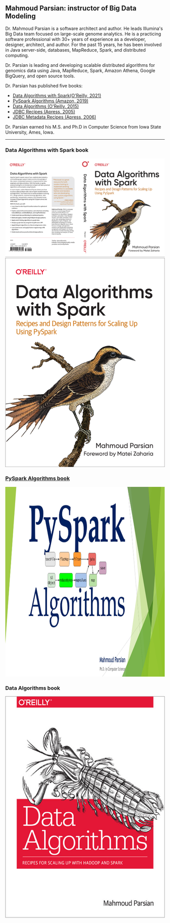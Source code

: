 ## Mahmoud Parsian: instructor of Big Data Modeling

Dr. Mahmoud Parsian is a software architect and author. 
He leads Illumina's Big Data team focused on large-scale 
genome analytics. He is a practicing software professional 
with 30+ years of experience as a developer, designer, 
architect, and author. For the past 15 years, he has been 
involved in Java server-side, databases, MapReduce, Spark, 
and distributed computing.

Dr. Parsian is leading and developing scalable distributed 
algorithms for genomics data using Java, MapReduce, Spark, 
Amazon Athena, Google BigQuery, and open source tools.

Dr. Parsian has published five books:

* [Data Algorithms with Spark(O'Reilly, 2021)](https://github.com/mahmoudparsian/data-algorithms-with-spark/blob/master/README.md)
* [PySpark Algorithms (Amazon, 2019)](https://www.amazon.com/PySpark-Algorithms-version-Mahmoud-Parsian%20ebook/dp/B07WQHTVCJ/ref=sr_1_1)
* [Data Algorithms (O'Reilly, 2015)](http://shop.oreilly.com/product/0636920033950.do)
* [JDBC Recipes (Apress, 2005)](https://www.apress.com/us/book/9781590595206)
* [JDBC Metadata Recipes (Apress, 2006)](https://www.apress.com/us/book/9781590596371)

Dr. Parsian earned his M.S. and Ph.D in Computer Science 
from Iowa State University, Ames, Iowa.

---------
###  Data Algorithms with Spark book


<a href="https://www.oreilly.com/library/view/data-algorithms-with/9781492082378/">
    <img
        alt="Data Algorithms with Spark"
        src="images/Data-Algorithms-with-Spark_mech2.png"
>

<a href="https://www.oreilly.com/library/view/data-algorithms-with/9781492082378/">
    <img
        alt="Data Algorithms with Spark"
        src="images/Data_Algorithms_with_Spark_COVER_9781492082385.png"
>
 
### PySpark Algorithms book

<a href="https://www.amazon.com/PySpark-Algorithms-Version-Mahmoud-Parsian-ebook/dp/B07X4B2218/">
    <img 
        alt="PySpark Algorithms Book" 
        src="images/pyspark_algorithms.jpg"
        width="550" 
        height="600"
    >
</a>

### Data Algorithms book

<a href="http://shop.oreilly.com/product/0636920033950.do">
    <img 
        alt="Data Algorithms Book" 
        src="images/large-image.jpg"
        width="550" 
        height="700"
    >
</a>

